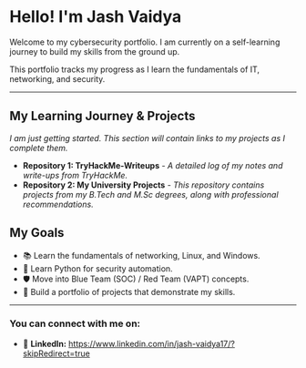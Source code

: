 # Hello! I'm Jash Vaidya 

Welcome to my cybersecurity portfolio. I am currently on a self-learning journey to build my skills from the ground up.

This portfolio tracks my progress as I learn the fundamentals of IT, networking, and security.

---

## My Learning Journey & Projects

*I am just getting started. This section will contain links to my projects as I complete them.*

- **Repository 1: TryHackMe-Writeups** - *A detailed log of my notes and write-ups from TryHackMe.*
- **Repository 2: My University Projects** - *This repository contains projects from my B.Tech and M.Sc degrees, along with professional recommendations.*

## My Goals

- 📚 Learn the fundamentals of networking, Linux, and Windows.
- 🐍 Learn Python for security automation.
- 🛡️ Move into Blue Team (SOC) / Red Team (VAPT) concepts.
- 💼 Build a portfolio of projects that demonstrate my skills.

---

### You can connect with me on:
- 🔗 **LinkedIn:** https://www.linkedin.com/in/jash-vaidya17/?skipRedirect=true
